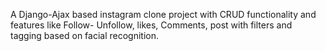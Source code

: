 A Django-Ajax based instagram clone project with CRUD functionality and features like Follow- Unfollow, likes, Comments, post with filters and tagging based on facial recognition.
